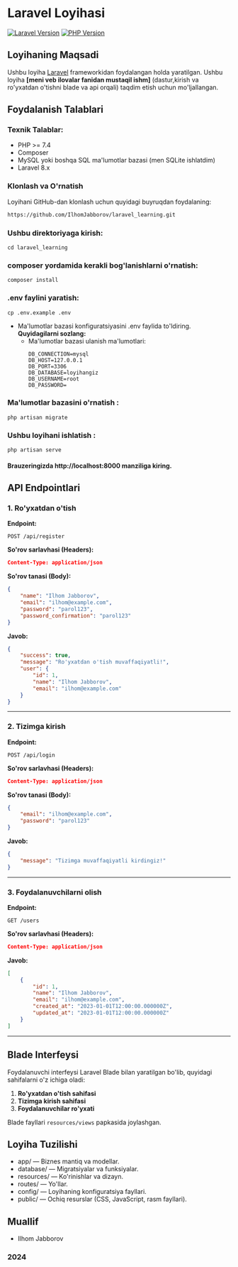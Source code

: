 # Laravel Loyihasi

[![Laravel Version](https://img.shields.io/badge/Laravel-8.x-orange.svg)](https://laravel.com/docs/8.x)
[![PHP Version](https://img.shields.io/badge/PHP-7.x|8.x-blue.svg)](https://www.php.net/)

## Loyihaning Maqsadi

Ushbu loyiha [Laravel](https://laravel.com/) frameworkidan foydalangan holda yaratilgan. Ushbu loyiha **[meni veb ilovalar fanidan mustaqil ishm]** (dastur,kirish va ro'yxatdan o'tishni blade va api orqali) taqdim etish uchun mo'ljallangan.

## Foydalanish Talablari

### Texnik Talablar:

- PHP >= 7.4
- Composer
- MySQL yoki boshqa SQL ma'lumotlar bazasi (men SQLite ishlatdim)
- Laravel 8.x

### Klonlash va O'rnatish

Loyihani GitHub-dan klonlash uchun quyidagi buyruqdan foydalaning:

```bash
https://github.com/IlhomJabborov/laravel_learning.git
```
### Ushbu direktoriyaga kirish:
```
cd laravel_learning
```
### composer yordamida kerakli bog'lanishlarni o'rnatish:
```
composer install
```
### .env faylini yaratish:
```
cp .env.example .env
```
* Ma'lumotlar bazasi konfiguratsiyasini .env faylida to'ldiring.
**Quyidagilarni sozlang:**
   - Ma'lumotlar bazasi ulanish ma'lumotlari:
     ```env
     DB_CONNECTION=mysql
     DB_HOST=127.0.0.1
     DB_PORT=3306
     DB_DATABASE=loyihangiz
     DB_USERNAME=root
     DB_PASSWORD=
     ```
### Ma'lumotlar bazasini o'rnatish :
```
php artisan migrate
```
### Ushbu loyihani ishlatish :
```
php artisan serve
```
#### Brauzeringizda **http://localhost:8000** manziliga kiring.

## API Endpointlari

### 1. **Ro'yxatdan o'tish**

**Endpoint:**
```http
POST /api/register
```

**So'rov sarlavhasi (Headers):**
```json
Content-Type: application/json
```

**So'rov tanasi (Body):**
```json
{
    "name": "Ilhom Jabborov",
    "email": "ilhom@example.com",
    "password": "parol123",
    "password_confirmation": "parol123"
}
```

**Javob:**
```json
{
    "success": true,
    "message": "Ro'yxatdan o'tish muvaffaqiyatli!",
    "user": {
        "id": 1,
        "name": "Ilhom Jabborov",
        "email": "ilhom@example.com"
    }
}
```

---

### 2. **Tizimga kirish**

**Endpoint:**
```http
POST /api/login
```

**So'rov sarlavhasi (Headers):**
```json
Content-Type: application/json
```

**So'rov tanasi (Body):**
```json
{
    "email": "ilhom@example.com",
    "password": "parol123"
}
```

**Javob:**
```json
{
    "message": "Tizimga muvaffaqiyatli kirdingiz!"
}
```

---

### 3. **Foydalanuvchilarni olish**

**Endpoint:**
```http
GET /users
```

**So'rov sarlavhasi (Headers):**
```json
Content-Type: application/json
```

**Javob:**
```json
[
    {
        "id": 1,
        "name": "Ilhom Jabborov",
        "email": "ilhom@example.com",
        "created_at": "2023-01-01T12:00:00.000000Z",
        "updated_at": "2023-01-01T12:00:00.000000Z"
    }
]
```

---

## Blade Interfeysi

Foydalanuvchi interfeysi Laravel Blade bilan yaratilgan bo'lib, quyidagi sahifalarni o'z ichiga oladi:

1. **Ro'yxatdan o'tish sahifasi**
2. **Tizimga kirish sahifasi**
3. **Foydalanuvchilar ro'yxati**

Blade fayllari `resources/views` papkasida joylashgan.

## Loyiha Tuzilishi
* app/ — Biznes mantiq va modellar.
* database/ — Migratsiyalar va funksiyalar.
* resources/ — Ko'rinishlar va dizayn.
* routes/ — Yo'llar.
* config/ — Loyihaning konfiguratsiya fayllari.
* public/ — Ochiq resurslar (CSS, JavaScript, rasm fayllari).

## Muallif
* Ilhom Jabborov

### 2024


